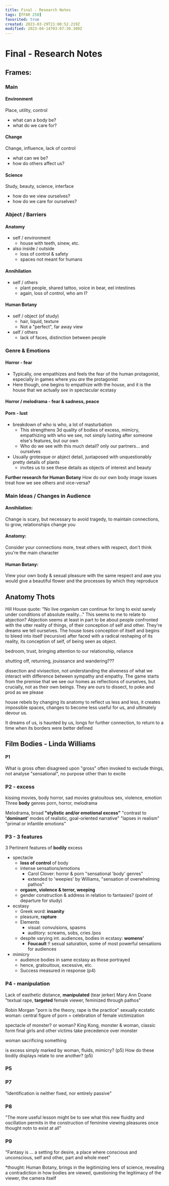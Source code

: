 ```yaml
---
title: Final - Research Notes
tags: [FFAR 250]
favorited: true
created: 2023-03-29T21:00:52.219Z
modified: 2023-04-14T03:07:30.309Z
---
```


# Final - Research Notes

## Frames:
 
### Main

#### Environment
Place, utility, control
- what can a body be?
- what do we care for?

#### Change
Change, influence, lack of control
- what can we be?
- how do others affect us?

#### Science
Study, beauty, science, interface
- how do we view ourselves?
- how do we care for ourselves?

### Abject / Barriers
#### Anatomy
- self / environment
	- house with teeth, sinew, etc.
- also inside / outside
	- loss of control & safety
	- spaces not meant for humans
#### Annihilation
- self / others
	- plant people, shared tattoo, voice in bear, eel intestines
	- again, loss of control, who am I?
#### Human Botany
- self / object (of study)
	- hair, liquid, texture
	- Not a "perfect", far away view
- self / others
	- lack of faces, distinction between people

### Genre & Emotions

#### Horror - fear
- Typically, one empathizes and feels the fear of the human protagonist, especially in games where you *are* the protagonist
- Here though, one begins to empathize with the house, and it is the house that we actually *see* in spectacular ecstasy

#### Horror / melodrama - fear & sadness, peace

#### Porn - lust
- breakdown of who is who, a lot of masturbation
	- This strengthens 3d quality of bodies of excess, mimicry, empathizing with who we see, not simply lusting after someone else's features, but our own
	- Who do we see with this much detail? only our partners... and ourselves
- Usually grotesque or abject detail, juxtaposed with unquestionably pretty details of plants
	- invites us to see these details as objects of interest and beauty

**Further research for Human Botany**
How do our own body image issues treat how we see others and vice-versa?

### Main Ideas / Changes in Audience

#### Annihilation:
Change is scary, but necessary to avoid tragedy, to maintain connections, to grow, relationships change you

#### Anatomy:
Consider your connections more, treat others with respect, don't think you're the main character 

#### Human Botany:
View your own body & sexual pleasure with the same respect and awe you would give a beautiful flower and the processes by which they reproduce

## Anatomy Thots
Hill House quote: "No live organism can continue for long to exist sanely under conditions of absolute reality..." This seems to me to relate to abjection? Abjection seems at least in part to be about people confronted with the utter reality of things, of their conception of self and other. They're dreams we tell ourselves. 
The house loses conception of itself and begins to bleed into itself (recursive) after faced with a radical reshaping of its reality, its conception of self, of being seen as object.

bedroom, trust, bringing attention to our relationship, reliance

shutting off, returning, jouissance and wandering???

dissection and vivisection, not understanding the aliveness of what we interact with
difference between sympathy and empathy. The game starts from the premise that we see our homes as reflections of ourselves, but crucially, not as their own beings. They are ours to dissect, to poke and prod as we please

house rebels by changing its anatomy to reflect us less and less, it creates impossible spaces, changes to become less useful for us, and ultimately devour us.

It dreams of us, is haunted by us, longs for further connection, to return to a time when its borders were better defined

## Film Bodies - Linda Williams
#### P1
What is gross often disagreed upon
"gross" often invoked to exclude things, not analyse
"sensational", no purpose other than to excite

### P2 - excess
kissing movies, body horror, sad movies
gratouitous sex, violence, emotion
Three **body** genres
porn, horror, melodrama

Melodrama, broad
**"stylistic and/or emotional excess"**
"contrast to **'dominant'** modes of realistic, goal-oriented narrative"
"lapses in realism"
"primal or infantile emotions"

### P3 - 3 features
3 Pertinent features of **bodily** excess
- spectacle
	- **loss of control** of body
	- intense sensations/emotions
		- Carol Clover: horror & porn "sensational 'body' genres"
		- extended to 'weepies' by Williams, "sensation of overwhelming pathos"
	- **orgasm, violence & terror, weeping**
	- gender construction & address in relation to fantasies? (point of departure for study)
- ecstasy
	- Greek word: **insanity**
	- pleasure, **rapture**
	- Elements
		- visual: convulsions, spasms
		- auditory: screams, sobs, cries /pos
	- despite varying int. audiences, bodies in ecstasy: **womens'**
		- **Foucault** !! sexual saturation, some of most powerful sensations for audiences
- mimicry
	- audience bodies in same ecstasy as those portrayed
	- hence, gratouitous, excessive, etc.
	- Success measured in response (p4)

### P4 - manipulation
Lack of easthetic distance, **manipulated**
(tear jerker)
Mary Ann Doane "textual rape, **targeted** female viewer, feminized through pathos"

Robin Morgan "porn is the theory, rape is the practice"
sexually ecstatic woman: central figure of porn = celebration of female victimization

spectacle of monster? or woman?
King Kong, monster & woman, classic form
final girls and other victims take precedence over monster

woman sacrificing something

is excess simply marked by woman, fluids, mimicry? (p5)
How do these bodily displays relate to one another? (p5)


### P5


### P7

"Identification is neither fixed, nor entirely passive"

### P8

"The more useful lesson might be to see what this new fluidity and oscillation permits in the construction of feminine viewing pleasures once thought notn to exist at all"

### P9

"Fantasy is ... a setting for desire, a place where conscious and unconscious, self and other, part and whole meet"

*thought: Human Botany, brings in the legitimizing lens of science, revealing a contradiction in how bodies are viewed, questioning the legitimacy of the viewer, the camera itself
